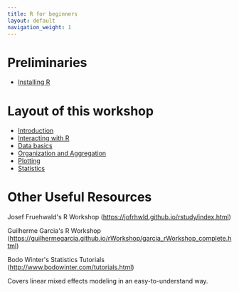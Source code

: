 ```yaml
---
title: R for beginners
layout: default
navigation_weight: 1
---
```


Preliminaries
=============
- [Installing R](install.html)

Layout of this workshop
=======================

- [Introduction](introduction.html)
- [Interacting with R](interact.html)
- [Data basics](databasics.html)
- [Organization and Aggregation](organization.html)
- [Plotting](plotting.html)
- [Statistics](statistics.html)

Other Useful Resources
======================

Josef Fruehwald's R Workshop
(https://jofrhwld.github.io/rstudy/index.html)

Guilherme Garcia's R Workshop
(https://guilhermegarcia.github.io/rWorkshop/garcia_rWorkshop_complete.html)

Bodo Winter's Statistics Tutorials
(http://www.bodowinter.com/tutorials.html)

Covers linear mixed effects modeling in an easy-to-understand way.